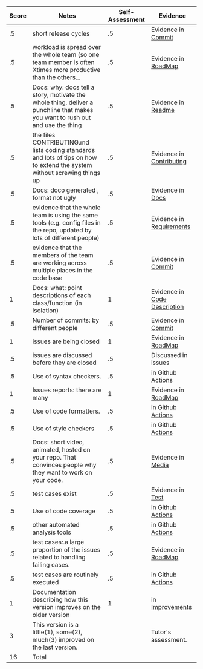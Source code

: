 Score|Notes| Self-Assessment| Evidence|
|-|-----|---------|--------|
|.5| short release cycles|.5|Evidence in [Commit](https://github.com/rohan22shah/slash-phase3/commits/main)|
|.5| workload is spread over the whole team (so one team member is often Xtimes more productive than the others...|.5|Evidence in [RoadMap](https://github.com/rohan22shah/slash-phase3/projects/1)|
|.5|Docs: why: docs tell a story, motivate the whole thing, deliver a punchline that makes you want to rush out and use the thing |.5| Evidence in [Readme](https://github.com/rohan22shah/slash-phase3#readme) |
|.5|the files CONTRIBUTING.md lists coding standards and lots of tips on how to extend the system without screwing things up  |.5 | Evidence in [Contributing](https://github.com/rohan22shah/slash-phase3/blob/main/Code_Of_Conduct.md)|
|.5|Docs: doco generated , format not ugly  |.5| Evidence in [Docs](https://github.com/rohan22shah/slash-phase3/tree/main/docs)|
|.5|evidence that the whole team is using the same tools (e.g. config files in the repo, updated by lots of different people) |.5| Evidence in [Requirements](https://github.com/rohan22shah/slash-phase3/blob/main/requirements.txt)|
|.5|evidence that the members of the team are working across multiple places in the code base |.5 |Evidence in [Commit](https://github.com/rohan22shah/slash-phase3/commits/main)|
|1|Docs: what: point descriptions of each class/function (in isolation)  |1| Evidence in [Code Description](https://github.com/rohan22shah/slash-phase3/blob/main/docs/Code%20Description.pdf)|
|.5|Number of commits: by different people  |.5| Evidence in [Commit](https://github.com/rohan22shah/slash-phase3/commits/main)|
|1|issues are being closed |1| Evidence in [RoadMap](https://github.com/rohan22shah/slash-phase3/projects/1)|
|.5|issues are discussed before they are closed |.5| Discussed in issues|
|.5|Use of syntax checkers. |.5| in Github [Actions](https://github.com/rohan22shah/slash-phase3/actions)|
|1|Issues reports: there are many  |1| Evidence in [RoadMap](https://github.com/rohan22shah/slash-phase3/projects/1) |
|.5|Use of code formatters. |.5| in Github [Actions](https://github.com/rohan22shah/slash-phase3/actions)|
|.5|Use of style checkers |.5| in Github [Actions](https://github.com/rohan22shah/slash-phase3/actions)|
|.5|Docs: short video, animated, hosted on your repo. That convinces people why they want to work on your code. |.5| Evidence in [Media](https://github.com/rohan22shah/slash-phase3/tree/main/media)|
|.5|test cases exist  |.5| Evidence in [Test](https://github.com/rohan22shah/slash-phase3/tree/main/tests)|
|.5|Use of code coverage  |.5| in Github [Actions](https://github.com/rohan22shah/slash-phase3/actions)|
|.5|other automated analysis tools  |.5| in Github [Actions](https://github.com/rohan22shah/slash-phase3/actions)|
|.5|test cases:.a large proportion of the issues related to handling failing cases. |.5| Evidence in [RoadMap](https://github.com/rohan22shah/slash-phase3/projects/1)|
|.5|test cases are routinely executed |.5| in Github [Actions](https://github.com/rohan22shah/slash-phase3/actions)|
|1|Documentation describing how this version improves on the older version|1| in [Improvements](https://github.com/rohan22shah/slash-phase3/blob/main/docs/Improvements-phase3.md)|
|3|This version is a little(1), some(2), much(3) improved on the last version.|| Tutor's assessment.|
|16| Total|

